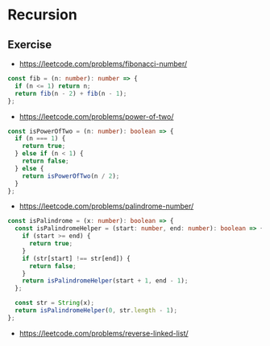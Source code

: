 # Recursion

## Exercise

- https://leetcode.com/problems/fibonacci-number/

```ts
const fib = (n: number): number => {
  if (n <= 1) return n;
  return fib(n - 2) + fib(n - 1);
};
```

- https://leetcode.com/problems/power-of-two/

```ts
const isPowerOfTwo = (n: number): boolean => {
  if (n === 1) {
    return true;
  } else if (n < 1) {
    return false;
  } else {
    return isPowerOfTwo(n / 2);
  }
};
```

- https://leetcode.com/problems/palindrome-number/

```ts
const isPalindrome = (x: number): boolean => {
  const isPalindromeHelper = (start: number, end: number): boolean => {
    if (start >= end) {
      return true;
    }
    if (str[start] !== str[end]) {
      return false;
    }
    return isPalindromeHelper(start + 1, end - 1);
  };

  const str = String(x);
  return isPalindromeHelper(0, str.length - 1);
};
```

- https://leetcode.com/problems/reverse-linked-list/
